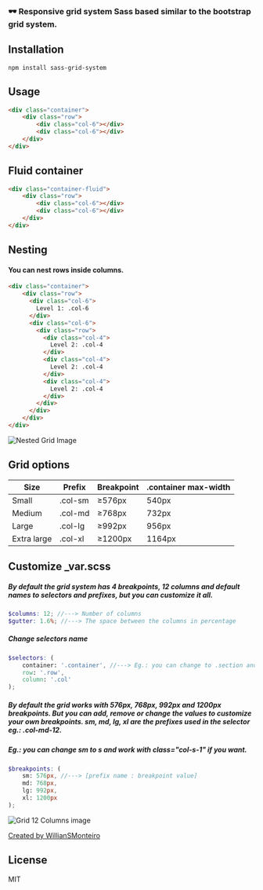 ### 🕶 Responsive grid system Sass based similar to the bootstrap grid system.

## Installation
```
npm install sass-grid-system
```

## Usage

```html
<div class="container">
    <div class="row">
        <div class="col-6"></div>
        <div class="col-6"></div>
    </div>
</div>
```

## Fluid container

```html
<div class="container-fluid">
    <div class="row">
        <div class="col-6"></div>
        <div class="col-6"></div>
    </div>
</div>
```

## Nesting
#### You can nest rows inside columns.

```html
<div class="container">
    <div class="row">
      <div class="col-6">
        Level 1: .col-6
      </div>
      <div class="col-6">
        <div class="row">
          <div class="col-4">
            Level 2: .col-4
          </div>
          <div class="col-4">
            Level 2: .col-4
          </div>
          <div class="col-4">
            Level 2: .col-4
          </div>
        </div>
      </div>
    </div>
</div>
```
![Nested Grid Image](https://www.dropbox.com/s/rsb0mwy5yw8j46q/sass_grid_nested.png?raw=1)

## Grid options

| Size   | Prefix  | Breakpoint |  .container max-width |
|--------|---------|--------|-----------------------|
| Small  | .col-sm | ≥576px | 540px                 |
| Medium | .col-md | ≥768px | 732px                 |
| Large  | .col-lg | ≥992px | 956px                 |
| Extra large  | .col-xl | ≥1200px | 1164px                 |

## Customize _var.scss

##### By default the grid system has 4 breakpoints, 12 columns and default names to selectors and prefixes, but you can customize it all.

```scss
$columns: 12; //---> Number of columns
$gutter: 1.6%; //---> The space between the columns in percentage
```

##### Change selectors name

```scss
$selectors: (
    container: '.container', //---> Eg.: you can change to .section and work with class="section" and class="section-fluid" instead of class="container" or class="container-fluid"
    row: '.row',
    column: '.col'
);
```

##### By default the grid works with 576px, 768px, 992px and 1200px breakpoints. But you can add, remove or change the values to customize your own breakpoints. sm, md, lg, xl are the prefixes used in the selector eg.: .col-md-12.
##### Eg.: you can change sm to s and work with class="col-s-1" if you want.

```scss
$breakpoints: (
    sm: 576px, //---> [prefix name : breakpoint value]
    md: 768px,
    lg: 992px,
    xl: 1200px
);
```

![Grid 12 Columns image](https://www.dropbox.com/s/4py3acqej1vr084/sass_grid_1.png?raw=1)

[Created by WillianSMonteiro](https://github.com/wmonteiro)

## License

MIT
